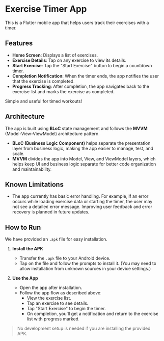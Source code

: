 # Exercise Timer App

This is a Flutter mobile app that helps users track their exercises with a timer.

## Features

- **Home Screen**: Displays a list of exercises.
- **Exercise Details**: Tap on any exercise to view its details.
- **Start Exercise**: Tap the "Start Exercise" button to begin a countdown timer.
- **Completion Notification**: When the timer ends, the app notifies the user that the exercise is completed.
- **Progress Tracking**: After completion, the app navigates back to the exercise list and marks the exercise as completed.

Simple and useful for timed workouts!

## Architecture

The app is built using **BLoC** state management and follows the **MVVM** (Model-View-ViewModel) architecture pattern.

- **BLoC (Business Logic Component)** helps separate the presentation layer from business logic, making the app easier to manage, test, and scale.
- **MVVM** divides the app into Model, View, and ViewModel layers, which helps keep UI and business logic separate for better code organization and maintainability.

## Known Limitations

- The app currently has basic error handling. For example, if an error occurs while loading exercise data or starting the timer, the user may not see a detailed error message. Improving user feedback and error recovery is planned in future updates.

## How to Run

We have provided an `.apk` file for easy installation.

1. **Install the APK**
    - Transfer the `.apk` file to your Android device.
    - Tap on the file and follow the prompts to install it. (You may need to allow installation from unknown sources in your device settings.)

2. **Use the App**
    - Open the app after installation.
    - Follow the app flow as described above:
        - View the exercise list.
        - Tap an exercise to see details.
        - Tap "Start Exercise" to begin the timer.
        - On completion, you'll get a notification and return to the exercise list with progress marked.

> No development setup is needed if you are installing the provided APK.
